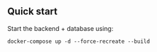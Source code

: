 ## Quick start

Start the backend + database using:

```
docker-compose up -d --force-recreate --build
```
